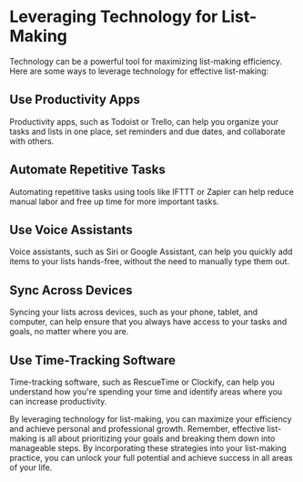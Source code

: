 Leveraging Technology for List-Making
===================================================================================

Technology can be a powerful tool for maximizing list-making efficiency. Here are some ways to leverage technology for effective list-making:

Use Productivity Apps
---------------------

Productivity apps, such as Todoist or Trello, can help you organize your tasks and lists in one place, set reminders and due dates, and collaborate with others.

Automate Repetitive Tasks
-------------------------

Automating repetitive tasks using tools like IFTTT or Zapier can help reduce manual labor and free up time for more important tasks.

Use Voice Assistants
--------------------

Voice assistants, such as Siri or Google Assistant, can help you quickly add items to your lists hands-free, without the need to manually type them out.

Sync Across Devices
-------------------

Syncing your lists across devices, such as your phone, tablet, and computer, can help ensure that you always have access to your tasks and goals, no matter where you are.

Use Time-Tracking Software
--------------------------

Time-tracking software, such as RescueTime or Clockify, can help you understand how you're spending your time and identify areas where you can increase productivity.

By leveraging technology for list-making, you can maximize your efficiency and achieve personal and professional growth. Remember, effective list-making is all about prioritizing your goals and breaking them down into manageable steps. By incorporating these strategies into your list-making practice, you can unlock your full potential and achieve success in all areas of your life.
